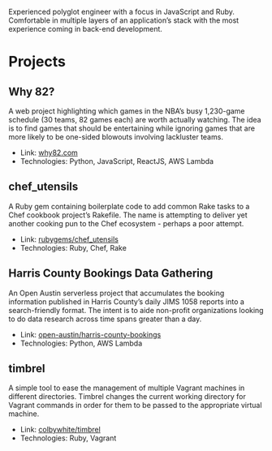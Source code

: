 Experienced polyglot engineer with a focus in JavaScript and Ruby. Comfortable in multiple layers of an application’s stack with the most experience coming in back-end development.

# Projects

## Why 82?
A web project highlighting which games in the NBA’s busy 1,230-game schedule (30 teams, 82 games each) are worth actually watching. The idea is to find games that should be entertaining while ignoring games that are more likely to be one-sided blowouts involving lackluster teams.

- Link: [why82.com](http://why82.com)
- Technologies: Python, JavaScript, ReactJS, AWS Lambda

## chef_utensils
A Ruby gem containing boilerplate code to add common Rake tasks to a Chef cookbook project’s Rakefile. The name is attempting to deliver yet another cooking pun to the Chef ecosystem - perhaps a poor attempt.

- Link: [rubygems/chef_utensils](https://rubygems.org/gems/chef_utensils)
- Technologies: Ruby, Chef, Rake

## Harris County Bookings Data Gathering
An Open Austin serverless project that accumulates the booking information published in Harris County’s daily JIMS 1058 reports into a search-friendly format. The intent is to aide non-profit organizations looking to do data research across time spans greater than a day.

- Link: [open-austin/harris-county-bookings](https://github.com/open-austin/harris-county-bookings)
- Technologies: Python, AWS Lambda

## timbrel
A simple tool to ease the management of multiple Vagrant machines in different directories. Timbrel changes the current working directory for Vagrant commands in order for them to be passed to the appropriate virtual machine.

- Link: [colbywhite/timbrel](https://github.com/colbywhite/timbrel)
- Technologies: Ruby, Vagrant
